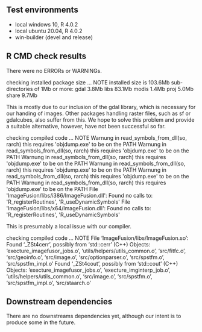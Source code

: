 ## Test environments
* local windows 10, R 4.0.2
* local ubuntu 20.04, R 4.0.2
* win-builder (devel and release)

## R CMD check results
There were no ERRORs or WARNINGs. 

checking installed package size ... NOTE
    installed size is 103.6Mb
    sub-directories of 1Mb or more:
      gdal    3.8Mb
      libs   83.1Mb
      modis   1.4Mb
      proj    5.0Mb
      share   9.7Mb
      
This is mostly due to our inclusion of the gdal library, which is necessary for our handing of images.
Other packages handling raster files, such as sf or gdalcubes, also suffer from 
this. We hope to solve this problem and provide a suitable alternative, however,
have not been successful so far.

    
checking compiled code ... NOTE
  Warnung in read_symbols_from_dll(so, rarch)
    this requires 'objdump.exe' to be on the PATH
  Warnung in read_symbols_from_dll(so, rarch)
    this requires 'objdump.exe' to be on the PATH
  Warnung in read_symbols_from_dll(so, rarch)
    this requires 'objdump.exe' to be on the PATH
  Warnung in read_symbols_from_dll(so, rarch)
    this requires 'objdump.exe' to be on the PATH
  Warnung in read_symbols_from_dll(so, rarch)
    this requires 'objdump.exe' to be on the PATH
  Warnung in read_symbols_from_dll(so, rarch)
    this requires 'objdump.exe' to be on the PATH
  File 'ImageFusion/libs/i386/ImageFusion.dll':
    Found no calls to: 'R_registerRoutines', 'R_useDynamicSymbols'
  File 'ImageFusion/libs/x64/ImageFusion.dll':
    Found no calls to: 'R_registerRoutines', 'R_useDynamicSymbols'

This is presumably a local issue with our compiler.

checking compiled code ... NOTE
  File ‘ImageFusion/libs/ImageFusion.so’:
    Found ‘_ZSt4cerr’, possibly from ‘std::cerr’ (C++)
      Objects: ‘execture_imagefusor_jobs.o’,
        ‘utils/helpers/utils_common.o’, ‘src/fitfc.o’, ‘src/geoinfo.o’,
        ‘src/image.o’, ‘src/optionparser.o’, ‘src/spstfm.o’,
        ‘src/spstfm_impl.o’
    Found ‘_ZSt4cout’, possibly from ‘std::cout’ (C++)
      Objects: ‘execture_imagefusor_jobs.o’, ‘execture_imginterp_job.o’,
        ‘utils/helpers/utils_common.o’, ‘src/image.o’, ‘src/spstfm.o’,
        ‘src/spstfm_impl.o’, ‘src/staarch.o’
  
  
## Downstream dependencies

There are no downstreams dependencies yet, although our intent is to produce some in the future.
